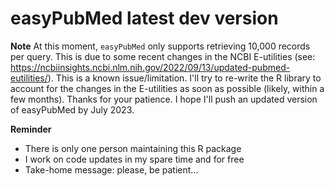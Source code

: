 # easyPubMed latest dev version

**Note**
At this moment, `easyPubMed` only supports retrieving 10,000 records per query. This is due to some recent changes in the NCBI E-utilities (see: <https://ncbiinsights.ncbi.nlm.nih.gov/2022/09/13/updated-pubmed-eutilities/>). This is a known issue/limitation. I'll try to re-write the R library to account for the changes in the E-utilities as soon as possible (likely, within a few months). Thanks for your patience. 
I hope I'll push an updated version of easyPubMed by July 2023.

**Reminder**
- There is only one person maintaining this R package
- I work on code updates in my spare time and for free
- Take-home message: please, be patient...

